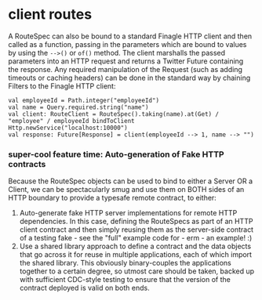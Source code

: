 # client routes
A RouteSpec can also be bound to a standard Finagle HTTP client and then called as a function, passing in the parameters which are bound to values by using the ```-->()``` or ```of()``` method. The client marshalls the passed parameters into an HTTP request and returns a Twitter Future containing the response. Any required manipulation of the Request (such as adding timeouts or caching headers) can be done in the standard way by chaining Filters to the Finagle HTTP client:
```
val employeeId = Path.integer("employeeId")
val name = Query.required.string("name")
val client: RouteClient = RouteSpec().taking(name).at(Get) / "employee" / employeeId bindToClient Http.newService("localhost:10000")
val response: Future[Response] = client(employeeId --> 1, name --> "")
```

### super-cool feature time: Auto-generation of Fake HTTP contracts
Because the RouteSpec objects can be used to bind to either a Server OR a Client, we can be spectacularly smug and use them on BOTH sides of an HTTP boundary to provide a typesafe remote contract, to either:
1. Auto-generate fake HTTP server implementations for remote HTTP dependencies. In this case, defining the RouteSpecs as part of an HTTP client contract and then simply reusing them as the server-side contract of a testing fake - see the "full" example code for - erm - an example! :)
2. Use a shared library approach to define a contract and the data objects that go across it for reuse in multiple applications, each of which import the shared library. This obviously binary-couples the applications together to a certain degree, so utmost care should be taken, backed up with sufficient CDC-style testing to ensure that the version of the contract deployed is valid on both ends.
